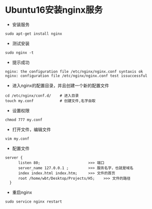 # Ubuntu16安装nginx服务

- 安装服务

```
sudo apt-get install nginx
```

- 测试安装

```
sudo nginx -t
```

- 提示成功

```
nginx: the configuration file /etc/nginx/nginx.conf syntaxis ok
nginx: configuration file /etc/nginx/nginx.conf test issuccessful

```

- 进入nginx的配置目录，并且创建一个新的配置文件

```mu
cd /etc/nginx/conf.d/    # 进入目录
touch my.conf    		 # 创建文件,名字自取
```

- 设置权限

```
chmod 777 my.conf
```

- 打开文件，编辑文件

```
vim my.conf
```

- 配置文件

```
server {
      listen 80;                      >>> 端口
      server_name 127.0.0.1 ;		  >>> 服务名字，也就是域名
      index index.html index.htm;     >>> 文件的首页
      root /home/wbt/Desktop/Projects/H5;    >>> 文件的路径
  }

```

- 重启nginx

```
sudo service nginx restart
```

